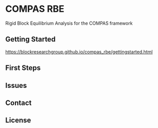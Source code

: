 # COMPAS RBE

Rigid Block Equilibrium Analysis for the COMPAS framework

## Getting Started

<https://blockresearchgroup.github.io/compas_rbe/gettingstarted.html>

## First Steps

## Issues

## Contact

## License
